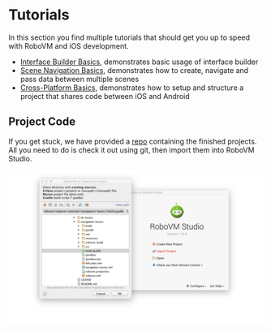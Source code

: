 # Tutorials

In this section you find multiple tutorials that should get you up to speed with RoboVM and iOS development.

 * [Interface Builder Basics](ib-basics/ib-basics.md), demonstrates basic usage of interface builder
 * [Scene Navigation Basics](navigation-basics/navigation-basics.md), demonstrates how to create, navigate and pass data between multiple scenes
 * [Cross-Platform Basics](cross-platform/cross-platform.md), demonstrates how to setup and structure a project that shares code between iOS and Android

## Project Code

If you get stuck, we have provided a [repo](https://github.com/robovm/robovm-tutorials) containing the finished projects. All you need to do is check it out using git, then import them into RoboVM Studio.

![images/import-tutorial.png](images/import-tutorial.png)
